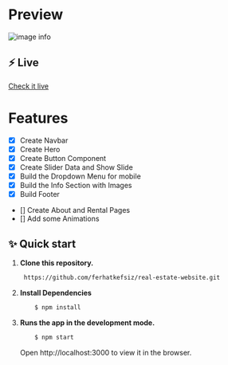 # Preview
![image info](./src/images/screen.PNG)


## ⚡️ Live
  [Check it live]('https://real-estatee.netlify.app/')

# Features
 - [x] Create Navbar
 - [x] Create Hero
 - [x] Create Button Component
 - [x] Create Slider Data and Show Slide
 - [x] Build the Dropdown Menu for mobile 
 - [x] Build the Info Section with Images
 - [x] Build Footer
 - [] Create About and Rental Pages
 - [] Add some Animations 

## ✨ Quick start

1.  **Clone this repository.**

    ```sh
     https://github.com/ferhatkefsiz/real-estate-website.git
    ```

2.  **Install Dependencies**

    ```bash
        $ npm install
    ```

3.  **Runs the app in the development mode.**


    ```bash
        $ npm start
    ```

     Open http://localhost:3000 to view it in the browser.
